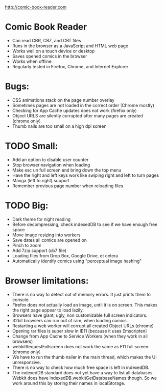 http://comic-book-reader.com

Comic Book Reader
===================
* Can read CBR, CBZ, and CBT files
* Runs in the browser as a JavaScript and HTML web page
* Works well on a touch device or desktop
* Saves opened comics in the browser
* Works when offline
* Regularly tested in Firefox, Chrome, and Internet Explorer


# Bugs:
* CSS animations stack on the page number overlay
* Sometimes pages are not loaded in the correct order (Chrome mostly)
* Checking for App Cache updates does not work (firefox only)
* Object URLS are silently corrupted after many pages are created (chrome only)
* Thumb nails are too small on a high dpi screen

# TODO Small:
* Add an option to disable user counter
* Stop browser navigation when loading
* Make esc un full screen and bring down the top menu
* Have the right and left keys work like swiping right and left to turn pages
* Manga (left to right) support
* Remember previous page number when reloading files

# TODO Big:
* Dark theme for night reading
* Before decompressing, check indexedDB to see if we have enough free space
* Move image resizing into workers
* Save dates all comics are opened on
* Pinch to zoom
* Add 7zip support (cb7 file)
* Loading files from Drop Box, Google Drive, et cetera
* Automatically identify comics using "perceptual image hashing"

# Browser limitations:
* There is no way to detect out of memory errors. It just prints them to console.
* Firefox does not actually load an image, until it is on screen. This makes the
	right page appear to load lazily.
* Browsers have giant, ugly, non customizable full screen indicators.
* 32bit browsers can run out of ram, when loading comics.
* Restarting a web worker will corrupt all created Object URLs (chrome)
* Opening rar files is super slow in IE11 (because it uses Emscripten)
* Change from App Cache to Service Workers (when they work in all browsers)
* webkitRequestFullscreen does not work the same as F11 full screen (chrome only)
* We have to run the thumb nailer in the main thread, which makes the UI
	unresponsive.
* There is no way to check how much free space is left in indexedDB.
* The indexedDB standard does not yet have a way to list all databases. Webkit
	does have indexedDB.webkitGetDatabaseNames though. So we work around this by
	storing their names in localStorage.
